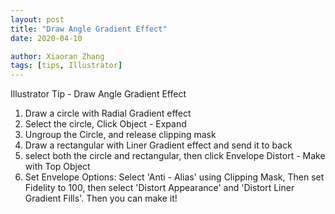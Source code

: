 ```yaml
---
layout: post
title: "Draw Angle Gradient Effect"
date: 2020-04-10

author: Xiaoran Zhang
tags: [tips, Illustrator]
---
```

Illustrator Tip - Draw Angle Gradient Effect

1. Draw a circle with Radial Gradient effect
2. Select the circle, Click Object - Expand
3. Ungroup the Circle, and release clipping mask
4. Draw a rectangular with Liner Gradient effect and send it to back
5. select both the circle and rectangular, then click Envelope Distort - Make with Top Object
6. Set Envelope Options: Select 'Anti - Alias' using Clipping Mask, Then set Fidelity to 100, then select 'Distort Appearance' and 'Distort Liner Gradient Fills'. Then you can make it!